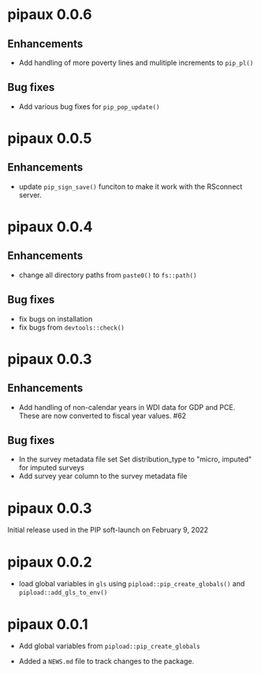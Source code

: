 # pipaux 0.0.6

## Enhancements

* Add handling of more poverty lines and mulitiple increments to `pip_pl()`

## Bug fixes 

* Add various bug fixes for `pip_pop_update()`

# pipaux 0.0.5

## Enhancements

* update `pip_sign_save()` funciton to make it work with the RSconnect server.

# pipaux 0.0.4

## Enhancements

* change all directory paths from `paste0()` to `fs::path()`

## Bug fixes

* fix bugs on installation
* fix bugs from `devtools::check()`

# pipaux 0.0.3

## Enhancements

* Add handling of non-calendar years in WDI data for GDP and PCE. These are now converted to fiscal year values. #62

## Bug fixes
 
* In the survey metadata file set Set distribution_type to "micro, imputed" for imputed surveys  
* Add survey year column to the survey metadata file 
# pipaux 0.0.3

Initial release used in the PIP soft-launch on February 9, 2022
# pipaux 0.0.2

* load global variables in `gls` using `pipload::pip_create_globals()` and `pipload::add_gls_to_env()`

# pipaux 0.0.1

* Add global variables from `pipload::pip_create_globals`

* Added a `NEWS.md` file to track changes to the package.
